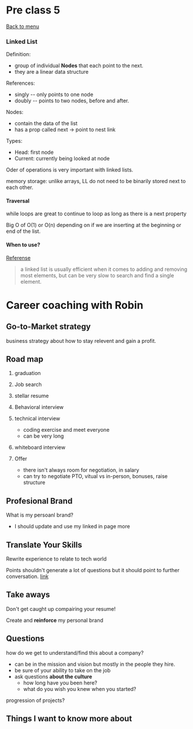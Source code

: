 # Pre class 5
[Back to menu](../README.md)

### Linked List
Definition:
- group of individual **Nodes** that each point to the next.
- they are a linear data structure


References:
- singly -- only points to one node
- doubly -- points to two nodes, before and after.

Nodes:
- contain the data of the list
- has a prop called next -> point to nest link

Types:
- Head: first node
- Current: currently being looked at node

Oder of operations is very important with linked lists.

memory storage: unlike arrays, LL do not need to be binarily stored next to each other. 

#### Traversal
while loops are great to continue to loop as long as there is a next property

Big O of O(1) or O(n) depending on if we are inserting at the beginning or end of the list. 

#### When to use?
[Referense](https://medium.com/basecs/whats-a-linked-list-anyway-part-2-131d96f71996)
>a linked list is usually efficient when it comes to adding and removing most elements, but can be very slow to search and find a single element.

# Career coaching with Robin
## Go-to-Market strategy
business strategy about how to stay relevent and gain a profit. 

## Road map
1. graduation

2. Job search

3. stellar resume

4. Behavioral interview

5. technical interview
   - coding exercise and meet everyone
   - can be very long

6. whiteboard interview

7. Offer
   - there isn't always room for negotiation, in salary
   - can try to negotiate PTO, vitual vs in-person, bonuses, raise structure

## Profesional Brand
What is my persoanl brand?
- I should update and use my linked in page more

## Translate Your Skills
Rewrite experience to relate to tech world

Points shouldn't generate a lot of questions but it should point to further conversation. [link](https://cultivatedculture.com/Resume-bullet-analyzer/)

## Take aways
Don't get caught up compairing your resume!

Create and **reinforce** my personal brand

## Questions
how do we get to understand/find this about a company? 
- can be in the mission and vision but mostly in the people they hire. 
- be sure of your ability to take on the job
- ask questions **about the culture**
  - how long have you been here?
  - what do you wish you knew when you started?

progression of projects? 

## Things I want to know more about
